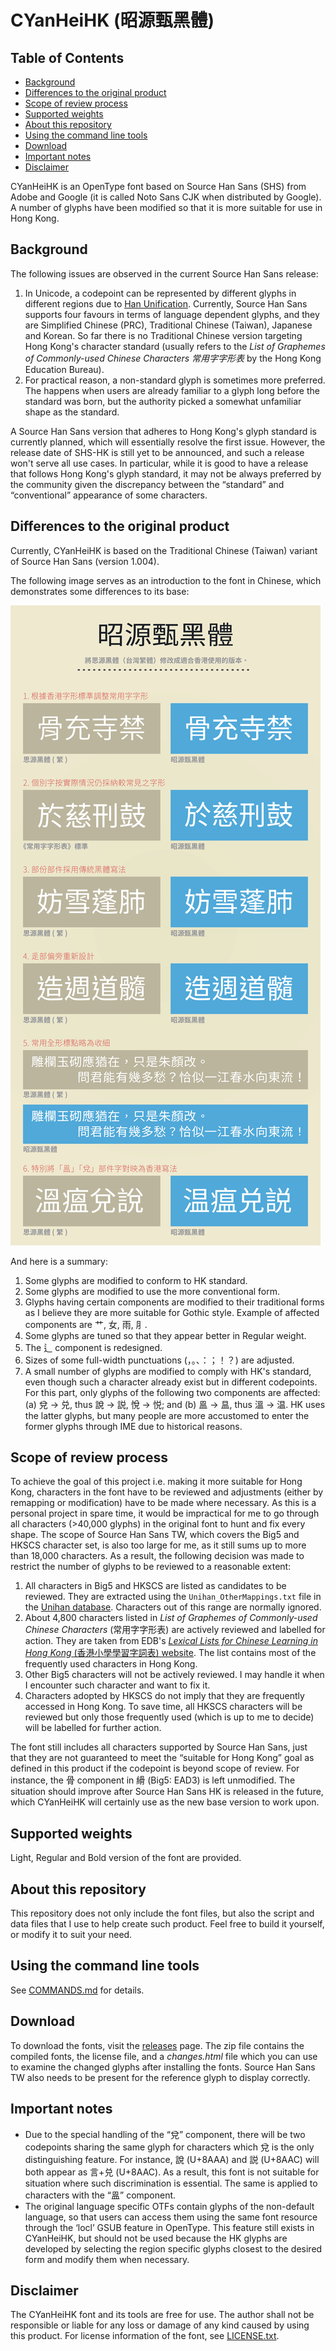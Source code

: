 CYanHeiHK (昭源甄黑體)
====================

## Table of Contents

  * [Background](#background)
  * [Differences to the original product](#differences-to-the-original-product)
  * [Scope of review process](#scope-of-review-process)
  * [Supported weights](#supported-weights)
  * [About this repository](#about-this-repository)
  * [Using the command line tools](#using-the-command-line-tools)
  * [Download](#download)
  * [Important notes](#important-notes)
  * [Disclaimer](#disclaimer)

CYanHeiHK is an OpenType font based on Source Han Sans (SHS) from Adobe and Google (it is called Noto Sans CJK when distributed by Google). A number of glyphs have been modified so that it is more suitable for use in Hong Kong.

## Background

The following issues are observed in the current Source Han Sans release:

1. In Unicode, a codepoint can be represented by different glyphs in different regions due to [Han Unification](https://en.wikipedia.org/wiki/Han_unification). Currently, Source Han Sans supports four favours in terms of language dependent glyphs, and they are Simplified Chinese (PRC), Traditional Chinese (Taiwan), Japanese and Korean. So far there is no Traditional Chinese version targeting Hong Kong's character standard (usually refers to the *List of Graphemes of Commonly-used Chinese Characters 常用字字形表* by the Hong Kong Education Bureau).
2. For practical reason, a non-standard glyph is sometimes more preferred. The happens when users are already familiar to a glyph long before the standard was born, but the authority picked a somewhat unfamiliar shape as the standard.

A Source Han Sans version that adheres to Hong Kong's glyph standard is currently planned, which will essentially resolve the first issue. However, the release date of SHS-HK is still yet to be announced, and such a release won't serve all use cases. In particular, while it is good to have a release that follows Hong Kong's glyph standard, it may not be always preferred by the community given the discrepancy between the “standard” and “conventional” appearance of some characters.

## Differences to the original product

Currently, CYanHeiHK is based on the Traditional Chinese (Taiwan) variant of Source Han Sans (version 1.004). 

The following image serves as an introduction to the font in Chinese, which demonstrates some differences to its base:

![Font intro](doc/images/intro.png?raw=true "About this font, in Chinese")

And here is a summary: 

1. Some glyphs are modified to conform to HK standard.
2. Some glyphs are modified to use the more conventional form.
2. Glyphs having certain components are modified to their traditional forms as I believe they are more suitable for Gothic style. Example of affected components are 艹, 女, 雨, ⺼.
3. Some glyphs are tuned so that they appear better in Regular weight.
4. The 辶 component is redesigned. 
5. Sizes of some full-width punctuations (，。、：；！？) are adjusted.
6. A small number of glyphs are modified to comply with HK's standard, even though such a character already exist but in different codepoints. For this part, only glyphs of the following two components are affected: (a) 兌 → 兑, thus 說 → 説, 悅 → 悦; and (b) 𥁕 → 昷, thus 溫 → 温. HK uses the latter glyphs, but many people are more accustomed to enter the former glyphs through IME due to historical reasons.

## Scope of review process

To achieve the goal of this project i.e. making it more suitable for Hong Kong, characters in the font have to be reviewed and adjustments (either by remapping or modification) have to be made where necessary. As this is a personal project in spare time, it would be impractical for me to go through all characters (>40,000 glyphs) in the original font to hunt and fix every shape. The scope of Source Han Sans TW, which covers the Big5 and HKSCS character set, is also too large for me, as it still sums up to more than 18,000 characters. As a result, the following decision was made to restrict the number of glyphs to be reviewed to a reasonable extent:
 
1. All characters in Big5 and HKSCS are listed as candidates to be reviewed. They are extracted using the `Unihan_OtherMappings.txt` file in the [Unihan database](http://www.unicode.org/Public/UCD/latest/ucd/). Characters out of this range are normally ignored.
2. About 4,800 characters listed in *List of Graphemes of Commonly-used Chinese Characters* (常用字字形表) are actively reviewed and labelled for action. They are taken from EDB's [*Lexical Lists for Chinese Learning in Hong Kong* (香港小學學習字詞表)  website](http://www.edbchinese.hk/lexlist_ch/index.htm). The list contains most of the frequently used characters in Hong Kong.
3. Other Big5 characters will not be actively reviewed. I may handle it when I encounter such character and want to fix it.
4. Characters adopted by HKSCS do not imply that they are frequently accessed in Hong Kong. To save time, all HKSCS characters will be reviewed but only those frequently used (which is up to me to decide) will be labelled for further action.

The font still includes all characters supported by Source Han Sans, just that they are not guaranteed to meet the “suitable for Hong Kong” goal as defined in this product if the codepoint is beyond scope of review. For instance, the 骨 component in 縎 (Big5: EAD3) is left unmodified. The situation should improve after Source Han Sans HK is released in the future, which CYanHeiHK will certainly use as the new base version to work upon.

## Supported weights

Light, Regular and Bold version of the font are provided.

## About this repository

This repository does not only include the font files, but also the script and data files that I use to help create such product. Feel free to build it yourself, or modify it to suit your need.

## Using the command line tools

See [COMMANDS.md](doc/COMMANDS.md) for details.  

## Download

To download the fonts, visit the [releases](https://github.com/tamcy/CYanHeiHK/releases) page. The zip file contains the compiled fonts, the license file, and a *changes.html* file which you can use to examine the changed glyphs after installing the fonts. Source Han Sans TW also needs to be present for the reference glyph to display correctly. 

## Important notes

* Due to the special handling of the “兌” component, there will be two codepoints sharing the same glyph for characters which 兌 is the only distinguishing feature. For instance, 說 (U+8AAA) and 説 (U+8AAC) will both appear as 言+兑 (U+8AAC). As a result, this font is not suitable for situation where such discrimination is essential. The same is applied to characters with the “𥁕” component. 
* The original language specific OTFs contain glyphs of the non-default language, so that users can access them using the same font resource through the ‘locl’ GSUB feature in OpenType. This feature still exists in CYanHeiHK, but should not be used because the HK glyphs are developed by selecting the region specific glyphs closest to the desired form and modify them when necessary.

## Disclaimer

The CYanHeiHK font and its tools are free for use. The author shall not be responsible or liable for any loss or damage of any kind caused by using this product. For license information of the font, see [LICENSE.txt](LICENSE.txt).
